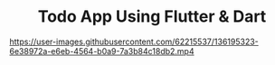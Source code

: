 <h1 align="center">Todo App Using Flutter & Dart</h1>

https://user-images.githubusercontent.com/62215537/136195323-6e38972a-e6eb-4564-b0a9-7a3b84c18db2.mp4
